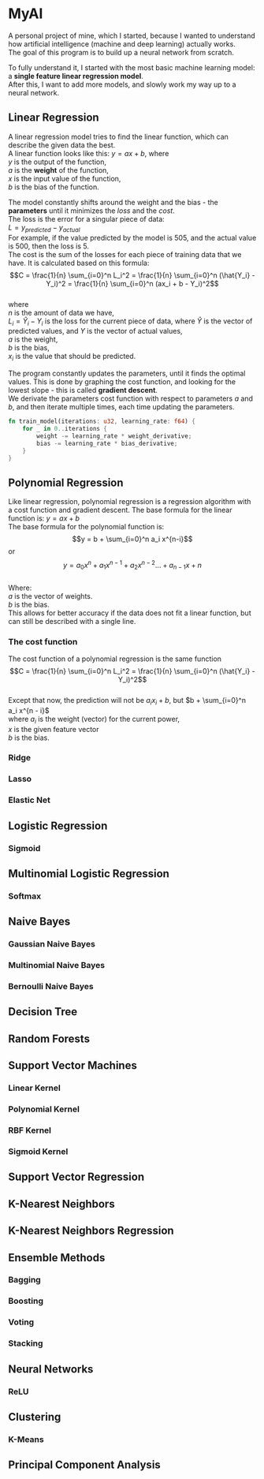 # MyAI
A personal project of mine, which I started, because I wanted to understand how artificial intelligence (machine and deep learning) actually works.  
The goal of this program is to build up a neural network from scratch.

To fully understand it, I started with the most basic machine learning model: a **single feature linear regression model**.  
After this, I want to add more models, and slowly work my way up to a neural network.

## Linear Regression
A linear regression model tries to find the linear function, which can describe the given data the best.  
A linear function looks like this: $y = ax + b$, where  
$y$ is the output of the function,\
$a$ is the **weight** of the function,\
$x$ is the input value of the function,\
$b$ is the bias of the function.

The model constantly shifts around the weight and the bias - the **parameters** until it minimizes the *loss* and the *cost*.  
The loss is the error for a singular piece of data:\
$L = y_{predicted} - y_{actual}$\
For example, if the value predicted by the model is 505, and the actual value is 500, then the loss is 5.  
The cost is the sum of the losses for each piece of training data that we have. It is calculated based on this formula:
$$C = \frac{1}{n} \sum_{i=0}^n L_i^2 = \frac{1}{n} \sum_{i=0}^n (\hat{Y_i} - Y_i)^2 = \frac{1}{n} \sum_{i=0}^n (ax_i + b - Y_i)^2$$\
where  
$n$ is the amount of data we have,  
$L_i = \hat{Y}_i-Y_i$ is the loss for the current piece of data, where $\hat{Y}$ is the vector of predicted values, and $Y$ is the vector of actual values,  
$a$ is the weight,  
$b$ is the bias,  
$x_i$ is the value that should be predicted.

The program constantly updates the parameters, until it finds the optimal values.
This is done by graphing the cost function, and looking for the lowest slope - this is called **gradient descent**.  
We derivate the parameters cost function with respect to parameters $a$ and $b$, and then iterate multiple times, each time updating the parameters.

```rust
fn train_model(iterations: u32, learning_rate: f64) {
    for _ in 0..iterations {
        weight -= learning_rate * weight_derivative;
        bias -= learning_rate * bias_derivative;
    }
}
```

## Polynomial Regression
Like linear regression, polynomial regression is a regression algorithm with a cost function and gradient descent.
The base formula for the linear function is: $y = ax + b$\
The base formula for the polynomial function is: $$y = b + \sum_{i=0}^n a_i x^{n-i}$$ or $$y = a_0x^n + a_1x^{n-1} + a_2x^{n-2} ... + a_{n - 1}x + n$$\
Where:\
$a$ is the vector of weights.\
$b$ is the bias.\
This allows for better accuracy if the data does not fit a linear function, but can still be described with a single line.

### The cost function
The cost function of a polynomial regression is the same function
$$C = \frac{1}{n} \sum_{i=0}^n L_i^2 = \frac{1}{n} \sum_{i=0}^n (\hat{Y_i} - Y_i)^2$$\
Except that now, the prediction will not be $a_ix_i + b$, but $b + \sum_{i=0}^n a_i x^{n - i}$\
where
$a_i$ is the weight (vector) for the current power,\
$x$ is the given feature vector\
$b$ is the bias.
### Ridge
### Lasso
### Elastic Net
## Logistic Regression
### Sigmoid
## Multinomial Logistic Regression
### Softmax
## Naive Bayes
### Gaussian Naive Bayes
### Multinomial Naive Bayes
### Bernoulli Naive Bayes
## Decision Tree
## Random Forests
## Support Vector Machines
### Linear Kernel
### Polynomial Kernel
### RBF Kernel
### Sigmoid Kernel
## Support Vector Regression
## K-Nearest Neighbors
## K-Nearest Neighbors Regression
## Ensemble Methods
### Bagging
### Boosting
### Voting
### Stacking
## Neural Networks
### ReLU
## Clustering
### K-Means
## Principal Component Analysis